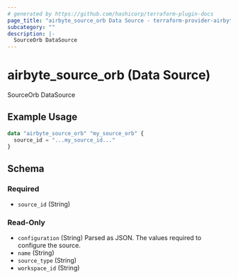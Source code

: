 ```yaml
---
# generated by https://github.com/hashicorp/terraform-plugin-docs
page_title: "airbyte_source_orb Data Source - terraform-provider-airbyte"
subcategory: ""
description: |-
  SourceOrb DataSource
---
```


# airbyte_source_orb (Data Source)

SourceOrb DataSource

## Example Usage

```terraform
data "airbyte_source_orb" "my_source_orb" {
  source_id = "...my_source_id..."
}
```

<!-- schema generated by tfplugindocs -->
## Schema

### Required

- `source_id` (String)

### Read-Only

- `configuration` (String) Parsed as JSON.
The values required to configure the source.
- `name` (String)
- `source_type` (String)
- `workspace_id` (String)


